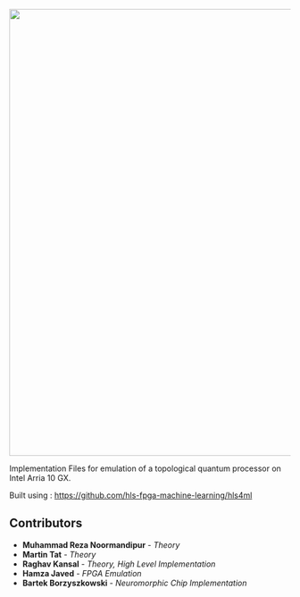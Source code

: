 <p align="center"><img src="http://i.imgur.com/fcot8Jw.png" width="800" align="middle"></p>

Implementation Files for emulation of a topological quantum processor on Intel Arria 10 GX.

Built using : https://github.com/hls-fpga-machine-learning/hls4ml

## Contributors
* **Muhammad Reza Noormandipur** - *Theory*
* **Martin Tat** - *Theory*
* **Raghav Kansal** - *Theory, High Level Implementation*
* **Hamza Javed** - *FPGA Emulation*
* **Bartek Borzyszkowski** - *Neuromorphic Chip Implementation*

